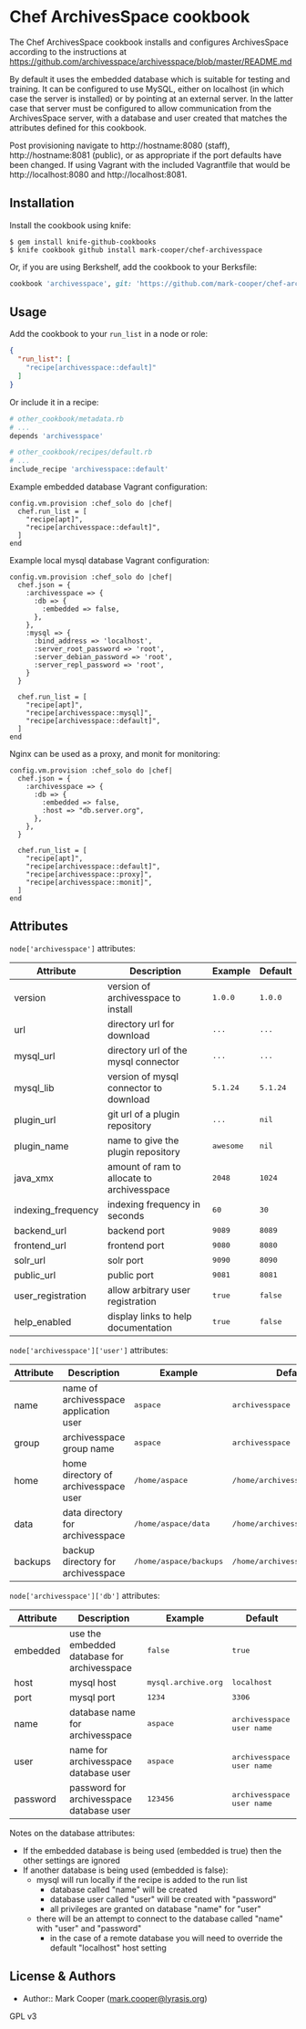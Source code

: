 Chef ArchivesSpace cookbook
===========================
The Chef ArchivesSpace cookbook installs and configures ArchivesSpace according to the instructions at https://github.com/archivesspace/archivesspace/blob/master/README.md

By default it uses the embedded database which is suitable for testing and training. It can be configured to use MySQL, either on localhost (in which case the server is installed) or by pointing at an external server. In the latter case that server must be configured to allow communication from the ArchivesSpace server, with a database and user created that matches the attributes defined for this cookbook.

Post provisioning navigate to http://hostname:8080 (staff), http://hostname:8081 (public), or as appropriate if the port defaults have been changed. If using Vagrant with the included Vagrantfile that would be http://localhost:8080 and http://localhost:8081.

Installation
------------
Install the cookbook using knife:

    $ gem install knife-github-cookbooks
    $ knife cookbook github install mark-cooper/chef-archivesspace

Or, if you are using Berkshelf, add the cookbook to your Berksfile:

```ruby
cookbook 'archivesspace', git: 'https://github.com/mark-cooper/chef-archivesspace.git'
```

Usage
-----
Add the cookbook to your `run_list` in a node or role:

```json
{
  "run_list": [
    "recipe[archivesspace::default]"
  ]
}
```

Or include it in a recipe:

```ruby
# other_cookbook/metadata.rb
# ...
depends 'archivesspace'
```

```ruby
# other_cookbook/recipes/default.rb
# ...
include_recipe 'archivesspace::default'
```

Example embedded database Vagrant configuration:

    config.vm.provision :chef_solo do |chef|
      chef.run_list = [
        "recipe[apt]",
        "recipe[archivesspace::default]",
      ]
    end

Example local mysql database Vagrant configuration:

    config.vm.provision :chef_solo do |chef|
      chef.json = {
        :archivesspace => {
          :db => {
            :embedded => false,
          },
        },
        :mysql => {
          :bind_address => 'localhost',
          :server_root_password => 'root',
          :server_debian_password => 'root',
          :server_repl_password => 'root',
        }
      }

      chef.run_list = [
        "recipe[apt]",
        "recipe[archivesspace::mysql]",
        "recipe[archivesspace::default]",
      ]
    end

Nginx can be used as a proxy, and monit for monitoring:

    config.vm.provision :chef_solo do |chef|
      chef.json = {
        :archivesspace => {
          :db => {
            :embedded => false,
            :host => "db.server.org",
          },
        },
      }

      chef.run_list = [
        "recipe[apt]",
        "recipe[archivesspace::default]",
        "recipe[archivesspace::proxy]",
        "recipe[archivesspace::monit]",
      ]
    end

Attributes
----------
`node['archivesspace']` attributes:

<table>
    <thead>
        <tr>
            <th>Attribute</th>
            <th>Description</th>
            <th>Example</th>
            <th>Default</th>
        </tr>
    </thead>
  <tbody>
    <tr>
        <td>version</td>
        <td>version of archivesspace to install</td>
        <td><tt>1.0.0</tt></td>
        <td><tt>1.0.0</tt></td>
    </tr>
    <tr>
        <td>url</td>
        <td>directory url for download</td>
        <td><tt>...</tt></td>
        <td><tt>...</tt></td>
    </tr>
    <tr>
        <td>mysql_url</td>
        <td>directory url of the mysql connector</td>
        <td><tt>...</tt></td>
        <td><tt>...</td>
    </tr>
    <tr>
        <td>mysql_lib</td>
        <td>version of mysql connector to download</td>
        <td><tt>5.1.24</tt></td>
        <td><tt>5.1.24</tt></td>
    </tr>
    <tr>
        <td>plugin_url</td>
        <td>git url of a plugin repository</td>
        <td><tt>...</tt></td>
        <td><tt>nil</tt></td>
    </tr>
    <tr>
        <td>plugin_name</td>
        <td>name to give the plugin repository</td>
        <td><tt>awesome</tt></td>
        <td><tt>nil</tt></td>
    </tr>
    <tr>
        <td>java_xmx</td>
        <td>amount of ram to allocate to archivesspace</td>
        <td><tt>2048</tt></td>
        <td><tt>1024</tt></td>
    </tr>
    <tr>
        <td>indexing_frequency</td>
        <td>indexing frequency in seconds</td>
        <td><tt>60</tt></td>
        <td><tt>30</tt></td>
    </tr>
    <tr>
        <td>backend_url</td>
        <td>backend port</td>
        <td><tt>9089</tt></td>
        <td><tt>8089</tt></td>
    </tr>
    <tr>
        <td>frontend_url</td>
        <td>frontend port</td>
        <td><tt>9080</tt></td>
        <td><tt>8080</tt></td>
    </tr>
    <tr>
        <td>solr_url</td>
        <td>solr port</td>
        <td><tt>9090</tt></td>
        <td><tt>8090</tt></td>
    </tr>
    <tr>
        <td>public_url</td>
        <td>public port</td>
        <td><tt>9081</tt></td>
        <td><tt>8081</tt></td>
    </tr>
    <tr>
        <td>user_registration</td>
        <td>allow arbitrary user registration</td>
        <td><tt>true</tt></td>
        <td><tt>false</tt></td>
    </tr>
    <tr>
        <td>help_enabled</td>
        <td>display links to help documentation</td>
        <td><tt>true</tt></td>
        <td><tt>false</tt></td>
    </tr>    
  </tbody>  
</table>

`node['archivesspace']['user']` attributes:

<table>
    <thead>
        <tr>
            <th>Attribute</th>
            <th>Description</th>
            <th>Example</th>
            <th>Default</th>
        </tr>
    </thead>
  <tbody>
    <tr>
        <td>name</td>
        <td>name of archivesspace application user</td>
        <td><tt>aspace</tt></td>
        <td><tt>archivesspace</tt></td>
    </tr>
    <tr>
        <td>group</td>
        <td>archivesspace group name</td>
        <td><tt>aspace</tt></td>
        <td><tt>archivesspace</tt></td>
    </tr>
    <tr>
        <td>home</td>
        <td>home directory of archivesspace user</td>
        <td><tt>/home/aspace</tt></td>
        <td><tt>/home/archivesspace</tt></td>
    </tr>
    <tr>
        <td>data</td>
        <td>data directory for archivesspace</td>
        <td><tt>/home/aspace/data</tt></td>
        <td><tt>/home/archivesspace/data</tt></td>
    </tr>
    <tr>
        <td>backups</td>
        <td>backup directory for archivesspace</td>
        <td><tt>/home/aspace/backups</tt></td>
        <td><tt>/home/archivesspace/backups</tt></td>
    </tr>
  </tbody>  
</table>

`node['archivesspace']['db']` attributes:

<table>
    <thead>
        <tr>
            <th>Attribute</th>
            <th>Description</th>
            <th>Example</th>
            <th>Default</th>
        </tr>
    </thead>
  <tbody>
    <tr>
        <td>embedded</td>
        <td>use the embedded database for archivesspace</td>
        <td><tt>false</tt></td>
        <td><tt>true</tt></td>
    </tr>
    <tr>
        <td>host</td>
        <td>mysql host</td>
        <td><tt>mysql.archive.org</tt></td>
        <td><tt>localhost</tt></td>
    </tr>
    <tr>
        <td>port</td>
        <td>mysql port</td>
        <td><tt>1234</tt></td>
        <td><tt>3306</tt></td>
    </tr>
    <tr>
        <td>name</td>
        <td>database name for archivesspace</td>
        <td><tt>aspace</tt></td>
        <td><tt>archivesspace user name</tt></td>
    </tr>
    <tr>
        <td>user</td>
        <td>name for archivesspace database user</td>
        <td><tt>aspace</tt></td>
        <td><tt>archivesspace user name</tt></td>
    </tr>
    <tr>
        <td>password</td>
        <td>password for archivesspace database user</td>
        <td><tt>123456</tt></td>
        <td><tt>archivesspace user name</tt></td>
    </tr>
  </tbody>  
</table>

Notes on the database attributes:

- If the embedded database is being used (embedded is true) then the other settings are ignored
- If another database is being used (embedded is false):
    - mysql will run locally if the recipe is added to the run list
        - database called "name" will be created
        - database user called "user" will be created with "password"
        - all privileges are granted on database "name" for "user"
    - there will be an attempt to connect to the database called "name" with "user" and "password"
        - in the case of a remote database you will need to override the default "localhost" host setting

License & Authors
-----------------
- Author:: Mark Cooper (<mark.cooper@lyrasis.org>)

GPL v3
